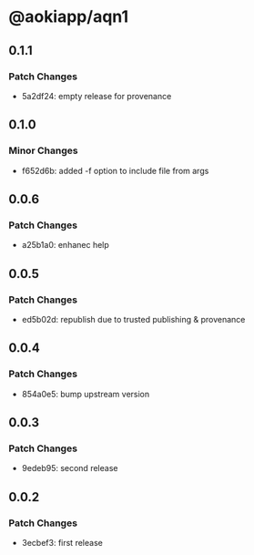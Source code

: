 # @aokiapp/aqn1

## 0.1.1

### Patch Changes

- 5a2df24: empty release for provenance

## 0.1.0

### Minor Changes

- f652d6b: added -f option to include file from args

## 0.0.6

### Patch Changes

- a25b1a0: enhanec help

## 0.0.5

### Patch Changes

- ed5b02d: republish due to trusted publishing & provenance

## 0.0.4

### Patch Changes

- 854a0e5: bump upstream version

## 0.0.3

### Patch Changes

- 9edeb95: second release

## 0.0.2

### Patch Changes

- 3ecbef3: first release

